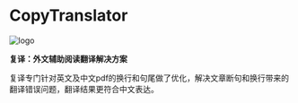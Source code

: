 # CopyTranslator 
![logo](https://s1.ax1x.com/2018/09/13/iEicsU.png)

**复译：外文辅助阅读翻译解决方案**

复译专门针对英文及中文pdf的换行和句尾做了优化，解决文章断句和换行带来的翻译错误问题，翻译结果更符合中文表达。